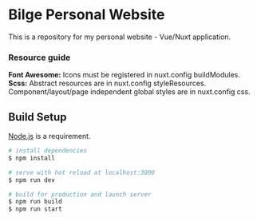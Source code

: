 # Bilge Personal Website

This is a repository for my personal website - Vue/Nuxt application.

### Resource guide
**Font Awesome:** Icons must be registered in nuxt.config buildModules.\
**Scss:** Abstract resources are in nuxt.config styleResources. Component/layout/page independent global styles are in nuxt.config css.

## Build Setup
[Node.js](#https://nodejs.org/en/) is a requirement.
```bash
# install dependencies
$ npm install

# serve with hot reload at localhost:3000
$ npm run dev

# build for production and launch server
$ npm run build
$ npm run start
```
